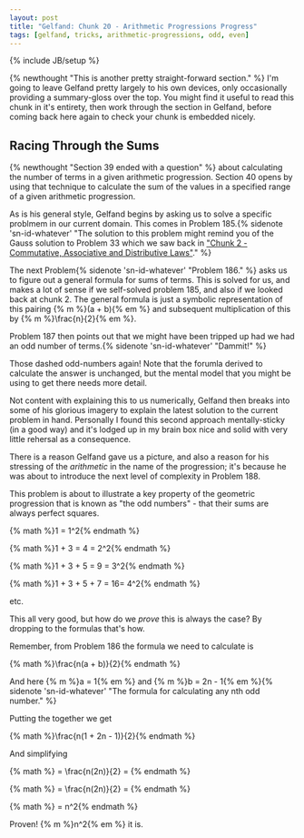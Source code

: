 ```yaml
---
layout: post
title: "Gelfand: Chunk 20 - Arithmetic Progressions Progress"
tags: [gelfand, tricks, arithmetic-progressions, odd, even]
---
```

{% include JB/setup %}

{% newthought "This is another pretty straight-forward section." %}  I'm going to leave Gelfand pretty largely to his own devices, only occasionally providing a summary-gloss over the top.  You might find it useful to read this chunk in it's entirety, then work through the section in Gelfand, before coming back here again to check your chunk is embedded nicely.

## Racing Through the Sums

{% newthought "Section 39 ended with a question" %} about calculating the number of terms in a given arithmetic progression. Section 40 opens by using that technique to calculate the sum of the values in a specified range of a given arithmetic progression.

As is his general style, Gelfand begins by asking us to solve a specific problmem in our current domain.  This comes in Problem 185.{% sidenote 'sn-id-whatever' "The solution to this problem might remind you of the Gauss solution to Problem 33 which we saw back in ["Chunk 2 - Commutative, Associative and Distributive Laws"](https://andrewharmellaw.github.io/2016/11/23/gelfands-algebra-chunk-2-commutative-associative-and-distributive-laws)." %}

The next Problem{% sidenote 'sn-id-whatever' "Problem 186." %} asks us to figure out a general formula for sums of terms.  This is solved for us, and makes a lot of sense if we self-solved problem 185, and also if we looked back at chunk 2.  The general formula is just a symbolic representation of this pairing {% m %}(a + b){% em %} and subsequent multiplication of this by {% m %}\frac{n}{2}{% em %}.

Problem 187 then points out that we might have been tripped up had we had an odd number of terms.{% sidenote 'sn-id-whatever' "Dammit!" %} 

Those dashed odd-numbers again!  Note that the forumla derived to calculate the answer is unchanged, but the mental model that you might be using to get there needs more detail.

Not content with explaining this to us numerically, Gelfand then breaks into some of his glorious imagery to explain the latest solution to the current problem in hand.  Personally I found this second approach mentally-sticky (in a good way) and it's lodged up in my brain box nice and solid with very little rehersal as a consequence.

There is a reason Gelfand gave us a picture, and also a reason for his stressing of the _arithmetic_ in the name of the progression; it's because he was about to introduce the next level of complexity in Problem 188.

This problem is about to illustrate a key property of the geometric progression that is known as "the odd numbers" - that their sums are always perfect squares.

{% math %}1 = 1^2{% endmath %}

{% math %}1 + 3 = 4 = 2^2{% endmath %}

{% math %}1 + 3 + 5 = 9 = 3^2{% endmath %}

{% math %}1 + 3 + 5 + 7 = 16= 4^2{% endmath %}

etc.

This all very good, but how do we _prove_ this is always the case?  By dropping to the formulas that's how.

Remember, from Problem 186 the formula we need to calculate is 

{% math %}\frac{n(a + b)}{2}{% endmath %}

And here {% m %}a = 1{% em %} and {% m %}b = 2n - 1{% em %}{% sidenote 'sn-id-whatever' "The formula for calculating any nth odd number." %}

Putting the together we get

{% math %}\frac{n(1 + 2n - 1)}{2}{% endmath %}

And simplifying

{% math %} = \frac{n(2n)}{2} = {% endmath %}

{% math %} = \frac{n(2n)}{2} = {% endmath %}

{% math %} = n^2{% endmath %}

Proven!  {% m %}n^2{% em %} it is.
